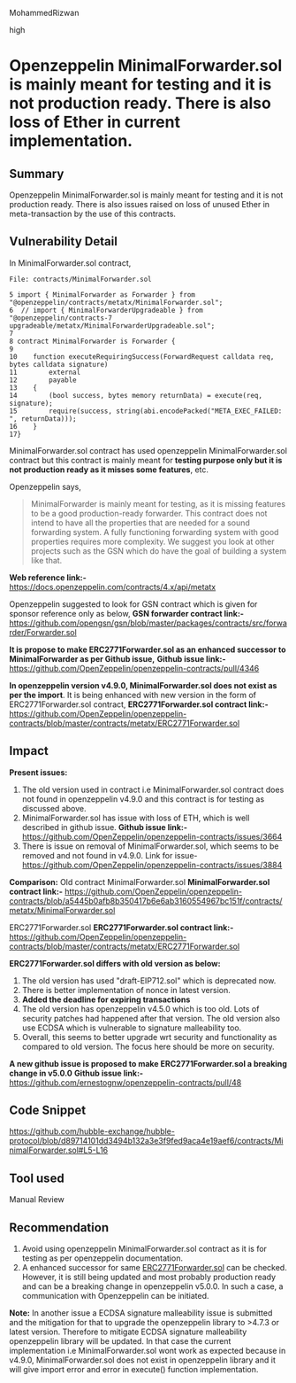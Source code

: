 MohammedRizwan

high

# Openzeppelin MinimalForwarder.sol is mainly meant for testing and it is not production ready. There is also loss of Ether in current implementation.

## Summary
Openzeppelin MinimalForwarder.sol is mainly meant for testing and it is not production ready. There is also issues raised on loss of unused Ether in meta-transaction by the use of this contracts.

## Vulnerability Detail

In MinimalForwarder.sol contract,

```Solidity
File: contracts/MinimalForwarder.sol

5 import { MinimalForwarder as Forwarder } from "@openzeppelin/contracts/metatx/MinimalForwarder.sol";
6  // import { MinimalForwarderUpgradeable } from "@openzeppelin/contracts-7 upgradeable/metatx/MinimalForwarderUpgradeable.sol";
7
8 contract MinimalForwarder is Forwarder {
9
10    function executeRequiringSuccess(ForwardRequest calldata req, bytes calldata signature)
11        external
12        payable
13    {
14        (bool success, bytes memory returnData) = execute(req, signature);
15        require(success, string(abi.encodePacked("META_EXEC_FAILED: ", returnData)));
16    }
17}
```

MinimalForwarder.sol contract has used openzeppelin MinimalForwarder.sol contract but this contract is mainly meant for **testing purpose only but it is not production ready as it misses some features**, etc. 

Openzeppelin says,
>MinimalForwarder is mainly meant for testing, as it is missing features to be a good production-ready forwarder. This contract does not intend to have all the properties that are needed for a sound forwarding system. A fully functioning forwarding system with good properties requires more complexity. We suggest you look at other projects such as the GSN which do have the goal of building a system like that.

**Web reference link:-** https://docs.openzeppelin.com/contracts/4.x/api/metatx

Openzeppelin suggested to look for GSN contract which is given for sponsor reference only as below,
**GSN forwarder contract link:-** https://github.com/opengsn/gsn/blob/master/packages/contracts/src/forwarder/Forwarder.sol

**It is propose to make ERC2771Forwarder.sol as an enhanced successor to MinimalForwarder as per Github issue,**
**Github issue link:-** https://github.com/OpenZeppelin/openzeppelin-contracts/pull/4346

**In openzeppelin version v4.9.0, MinimalForwarder.sol does not exist as per the import**. It is being enhanced with new version in the form of ERC2771Forwarder.sol contract,
**ERC2771Forwarder.sol contract link:-** https://github.com/OpenZeppelin/openzeppelin-contracts/blob/master/contracts/metatx/ERC2771Forwarder.sol

## Impact
**Present issues:**
1) The old version used in contract i.e MinimalForwarder.sol contract does not found in openzeppelin v4.9.0 and this contract is for testing as discussed above.
2) MinimalForwarder.sol has issue with loss of ETH, which is well described in github issue.
**Github issue link:-** https://github.com/OpenZeppelin/openzeppelin-contracts/issues/3664
3) There is issue on removal of MinimalForwarder.sol, which seems to be removed and not found in v4.9.0.
Link for issue- https://github.com/OpenZeppelin/openzeppelin-contracts/issues/3884

**Comparison:**
Old contract MinimalForwarder.sol
**MinimalForwarder.sol contract link:-** https://github.com/OpenZeppelin/openzeppelin-contracts/blob/a5445b0afb8b350417b6e6ab3160554967bc151f/contracts/metatx/MinimalForwarder.sol

ERC2771Forwarder.sol
**ERC2771Forwarder.sol contract link:-** https://github.com/OpenZeppelin/openzeppelin-contracts/blob/master/contracts/metatx/ERC2771Forwarder.sol

**ERC2771Forwarder.sol differs with old version as below:**
1) The old version has used "draft-EIP712.sol" which is deprecated now.
2) There is better implementation of nonce in latest version.
3) **Added the deadline for expiring transactions**
4) The old version has openzeppelin v4.5.0 which is too old. Lots of security patches had happened after that version. The old version also use ECDSA which is vulnerable to signature malleability too. 
5) Overall, this seems to better upgrade wrt security and functionality as compared to old version. The focus here should be more on security.

**A new github issue is proposed to make ERC2771Forwarder.sol a breaking change in v5.0.0**
**Github issue link:-** https://github.com/ernestognw/openzeppelin-contracts/pull/48

## Code Snippet
https://github.com/hubble-exchange/hubble-protocol/blob/d89714101dd3494b132a3e3f9fed9aca4e19aef6/contracts/MinimalForwarder.sol#L5-L16

## Tool used
Manual Review

## Recommendation
1) Avoid using openzeppelin MinimalForwarder.sol contract as it is for testing as per openzeppelin documentation.
2) A enhanced successor for same [ERC2771Forwarder.sol](https://github.com/OpenZeppelin/openzeppelin-contracts/blob/master/contracts/metatx/ERC2771Forwarder.sol) can be checked. However, it is still being updated and most probably production ready and can be a breaking change in openzeppelin v5.0.0. In such a case, a communication with Openzeppelin can be initiated.

**Note:**
In another issue a ECDSA signature malleability issue is submitted and the mitigation for that to upgrade the openzeppelin library to >4.7.3 or latest version. Therefore to mitigate ECDSA signature malleability openzeppelin library will be updated. In that case the current implementation i.e MinimalForwarder.sol wont work as expected because in v4.9.0, MinimalForwarder.sol does not exist in openzeppelin library and it will give import error and error in execute() function implementation. 
